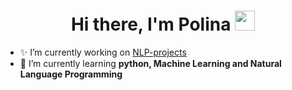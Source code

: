 <h1 align="center">Hi there, I'm Polina</a> 
<img src="https://github.com/blackcater/blackcater/raw/main/images/Hi.gif" height="32"/></h1>

- ✨ I’m currently working on [NLP-projects](https://github.com/PollyIva/NLP-projects)
- 🌱 I’m currently learning **python, Machine Learning and Natural Language Programming**

